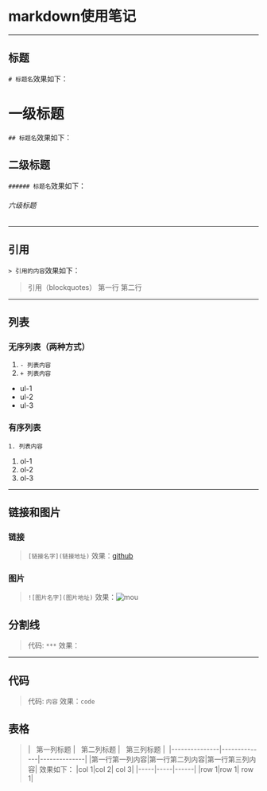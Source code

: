 # markdown使用笔记
***
## 标题
`# 标题名`效果如下：
# 一级标题
`## 标题名`效果如下：
## 二级标题
`###### 标题名`效果如下：
###### 六级标题
***
## 引用
`> 引用的内容`效果如下：
> 引用（blockquotes）
> 第一行
第二行
***
## 列表
### 无序列表（两种方式）
1. `- 列表内容`
2. `+ 列表内容`
- ul-1
- ul-2
- ul-3
### 有序列表
`1. 列表内容`
1. ol-1
2. ol-2
3. ol-3
***
## 链接和图片
### 链接
> `[链接名字](链接地址)`
效果：[github](http://github.com)
### 图片
> `![图片名字](图片地址)`
效果：![mou](http://mouapp.com/Mou_128.png)
## 分割线
> 代码: `***` 效果：
***
## 代码
> 代码: `内容` 效果：`code`
## 表格
> |   第一列标题   |   第二列标题  |   第三列标题  |
  |---------------|--------------|--------------|
  |第一行第一列内容|第一行第二列内容|第一行第三列内容|
效果如下：
|col 1|col 2| col 3|
|-----|-----|------|
|row 1|row 1| row 1|
